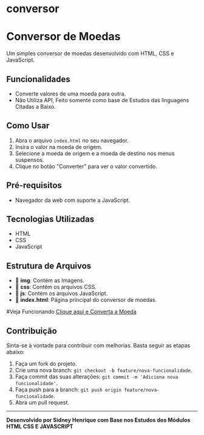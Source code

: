 # conversor
# Conversor de Moedas

Um simples conversor de moedas desenvolvido com HTML, CSS e JavaScript.

## Funcionalidades

- Converte valores de uma moeda para outra.
- Não Utiliza API, Feito somente como base de Estudos das linguagens Citadas a Baixo.

## Como Usar

1. Abra o arquivo `index.html` no seu navegador.
2. Insira o valor na moeda de origem.
3. Selecione a moeda de origem e a moeda de destino nos menus suspensos.
4. Clique no botão "Converter" para ver o valor convertido.

## Pré-requisitos

- Navegador da web com suporte a JavaScript.

## Tecnologias Utilizadas

- HTML
- CSS
- JavaScript

## Estrutura de Arquivos

- 📁 **img**: Contém as Imagens.
- 📁 **css**: Contém os arquivos CSS.
- 📁 **js**: Contém os arquivos JavaScript.
- 📄 **index.html**: Página principal do conversor de moedas.

#Veja Funcionando
<a href="https://sidneyhenriquedev.github.io/conversor/">Clique aqui e Converta a Moeda</a>

## Contribuição

Sinta-se à vontade para contribuir com melhorias. Basta seguir as etapas abaixo:

1. Faça um fork do projeto.
2. Crie uma nova branch: `git checkout -b feature/nova-funcionalidade`.
3. Faça commit das suas alterações: `git commit -m 'Adiciona nova funcionalidade'`.
4. Faça push para a branch: `git push origin feature/nova-funcionalidade`.
5. Abra um pull request.



---

**Desenvolvido por Sidney Henrique com Base nos Estudos dos Módulos HTML CSS E JAVASCRIPT**

